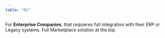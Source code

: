 ```yaml
---
table: "01"
---
```

For <b>Enterprise Companies</b>, that requieres full integration with their ERP or Legacy systems. Full Marketplace solution at the top.
